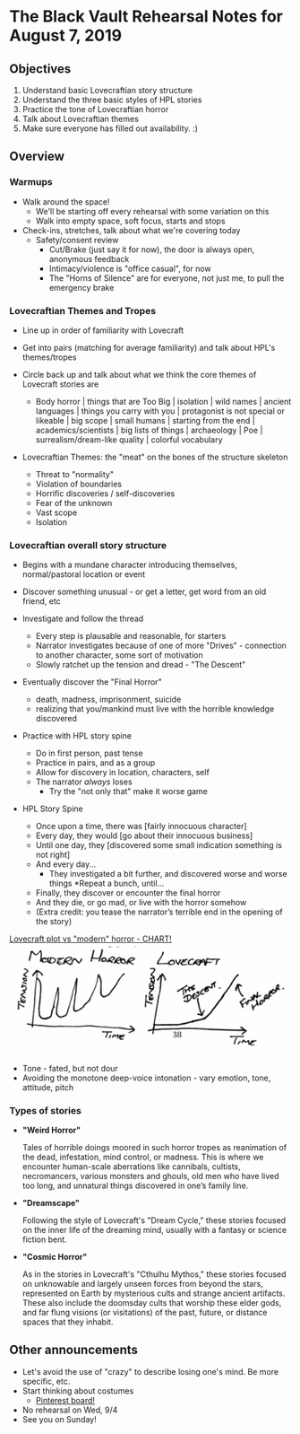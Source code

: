 # The Black Vault Rehearsal Notes for August 7, 2019

## Objectives

1. Understand basic Lovecraftian story structure
2. Understand the three basic styles of HPL stories
3. Practice the tone of Lovecraftian horror
4. Talk about Lovecraftian themes
5. Make sure everyone has filled out availability. :)

## Overview

### Warmups

* Walk around the space!
  * We'll be starting off every rehearsal with some variation on this
  * Walk into empty space, soft focus, starts and stops
* Check-ins, stretches, talk about what we're covering today
  * Safety/consent review
    * Cut/Brake (just say it for now), the door is always open, anonymous feedback
    * Intimacy/violence is "office casual", for now
    * The "Horns of Silence" are for everyone, not just me, to pull the emergency brake

### Lovecraftian Themes and Tropes

* Line up in order of familiarity with Lovecraft
* Get into pairs (matching for average familiarity) and talk about HPL's themes/tropes
* Circle back up and talk about what we think the core themes of Lovecraft stories are
  * Body horror | things that are Too Big | isolation | wild names | ancient languages | things you carry with you | protagonist is not special or likeable | big scope | small humans | starting from the end | academics/scientists | big lists of things | archaeology | Poe | surrealism/dream-like quality | colorful vocabulary

* Lovecraftian Themes: the "meat" on the bones of the structure skeleton
  * Threat to "normality"
  * Violation of boundaries
  * Horrific discoveries / self-discoveries
  * Fear of the unknown
  * Vast scope
  * Isolation

### Lovecraftian overall story structure

* Begins with a mundane character introducing themselves, normal/pastoral location or event
* Discover something unusual - or get a letter, get word from an old friend, etc
* Investigate and follow the thread
  * Every step is plausable and reasonable, for starters
  * Narrator investigates because of one of more "Drives" - connection to another character, some sort of motivation
  * Slowly ratchet up the tension and dread - "The Descent"
* Eventually discover the "Final Horror"
  * death, madness, imprisonment, suicide
  * realizing that you/mankind must live with the horrible knowledge discovered

* Practice with HPL story spine
  * Do in first person, past tense
  * Practice in pairs, and as a group
  * Allow for discovery in location, characters, self
  * The narrator *always* loses
    * Try the "not only that" make it worse game

* HPL Story Spine
  * Once upon a time, there was [fairly innocuous character]
  * Every day, they would [go about their innocuous business]
  * Until one day, they [discovered some small indication something is not right]
  * And every day...
    * They investigated a bit further, and discovered worse and worse things
    *Repeat a bunch, until...
  * Finally, they discover or encounter the final horror
  * And they die, or go mad, or live with the horror somehow
  * (Extra credit: you tease the narrator’s terrible end in the opening of the story)

[Lovecraft plot vs "modern" horror - CHART!](../assets/BlackVaultPlotChart.png)
![Lovecraft plot vs "modern" horror - CHART!](../assets/BlackVaultPlotChart.png)

* Tone - fated, but not dour
* Avoiding the monotone deep-voice intonation - vary emotion, tone, attitude, pitch

### Types of stories
  * **"Weird Horror"**
    
    Tales of horrible doings moored in such horror tropes as reanimation of the dead, infestation, mind control, or madness. This is where we encounter human-scale aberrations like cannibals, cultists, necromancers, various monsters and ghouls, old men who have lived too long, and unnatural things discovered in one’s family line.

  * **"Dreamscape"**

    Following the style of Lovecraft's "Dream Cycle," these stories focused on the inner life of the dreaming mind, usually with a fantasy or science fiction bent. 

  * **"Cosmic Horror"**

    As in the stories in Lovecraft's "Cthulhu Mythos," these stories focused on unknowable and largely unseen forces from beyond the stars, represented on Earth by mysterious cults and strange ancient artifacts. These also include the doomsday cults that worship these elder gods, and far flung visions (or visitations) of the past, future, or distance spaces that they inhabit.

## Other announcements

* Let's avoid the use of "crazy" to describe losing one's mind. Be more specific, etc.
* Start thinking about costumes
  * [Pinterest board!](https://pin.it/cqz5kqjkbpq6tp)
* No rehearsal on Wed, 9/4
* See you on Sunday!
